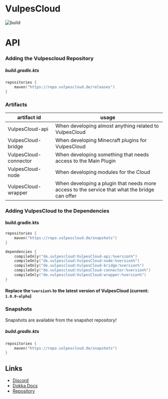 # VulpesCloud

![build](https://github.com/VulpesCloud/VulpesCloud/actions/workflows/gradle.yml/badge.svg)

# API

### Adding the Vulpescloud Repository
##### build.gradle.kts
```kotlin
repositories {
    maven("https://repo.vulpescloud.de/releases")
}
```
### Artifacts

| artifact id            | usage                                                                                                        |
|------------------------|--------------------------------------------------------------------------------------------------------------|
| VulpesCloud-api        | When developing almost anything related to VulpesCloud                                                       |
| VulpesCloud-bridge     | When developing Minecraft plugins for VulpesCloud                                                            |
| VulpesCloud-connector  | When developing something that needs access to the Main Plugin                                               |
| VulpesCloud-node       | When developing modules for the Cloud                                                                        |
| VulpesCloud-wrapper    | When developing a plugin that needs more access to the service that what the bridge can offer                |

### Adding VulpesCloud to the Dependencies 
#### build.gradle.kts
```kotlin
repositories {
    maven("https://repo.vulpescloud.de/snapshots")
}

dependencies {
    compileOnly("de.vulpescloud:VulpesCloud-api:%version%")
    compileOnly("de.vulpescloud:VulpesCloud-node:%version%")
    compileOnly("de.vulpescloud:VulpesCloud-bridge:%version%")
    compileOnly("de.vulpescloud:VulpesCloud-connector:%version%")
    compileOnly("de.vulpescloud:VulpesCloud-wrapper:%version%")
}
```
#### Replace the `%version%` to the latest version of VulpesCloud (current: `1.0.0-alpha`)

### Snapshots
Snapshots are available from the snapshot repository!
##### build.gradle.kts
```kotlin
repositories {
    maven("https://repo.vulpescloud.de/snapshots")
}
```

## Links

- [Discord](https://discord.gg/dcFSujWqfw)
- [Dokka Docs](https://dokka.vulpescloud.de)
- [Repository](https://repo.vulpescloud.de)
